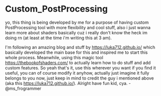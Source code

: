 # Custom_PostProcessing
yo, this thing is being developed by me for a purpose of having custom PostProcessing tool with more flexibility and cool stuff, also i just wanna learn more about shaders basically cuz i really don't know the heck im doing rn (at least at the time i'm writing this at 3 am).

 I'm following an amazing blog and stuff by https://luka712.github.io/ which basically developed the main base for this and inspired me to start this whole process. Meanwhile, using this magic tool https://thebookofshaders.com/ to actually learn how to do stuff and add custom features. So yeah that's it, use this wherever you want if you find it useful, you can of course modify it anyhow, actually just imagine it fully belongs to you now, just keep in mind to credit the guy i mentioned above (aka this https://luka712.github.io/). Alright have fun kid, cya. - @ms_frogrammer
